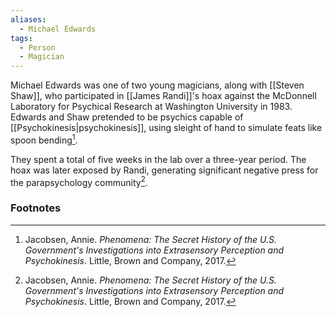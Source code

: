 ```yaml
---
aliases:
  - Michael Edwards
tags:
  - Person
  - Magician
---
```

Michael Edwards was one of two young magicians, along with [[Steven Shaw]], who participated in [[James Randi]]'s hoax against the McDonnell Laboratory for Psychical Research at Washington University in 1983. Edwards and Shaw pretended to be psychics capable of [[Psychokinesis|psychokinesis]], using sleight of hand to simulate feats like spoon bending[^1].

They spent a total of five weeks in the lab over a three-year period. The hoax was later exposed by Randi, generating significant negative press for the parapsychology community[^1].

### Footnotes
[^1]: Jacobsen, Annie. *Phenomena: The Secret History of the U.S. Government's Investigations into Extrasensory Perception and Psychokinesis*. Little, Brown and Company, 2017.
